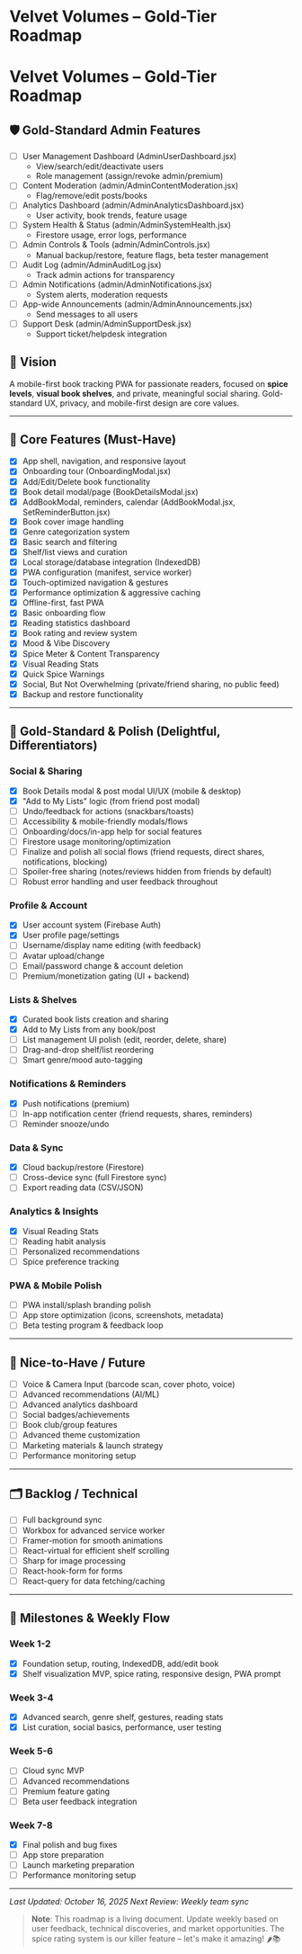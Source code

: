 # Velvet Volumes – Gold-Tier Roadmap

# Velvet Volumes – Gold-Tier Roadmap

## 🛡️ Gold-Standard Admin Features

- [ ] User Management Dashboard (AdminUserDashboard.jsx)
  - View/search/edit/deactivate users
  - Role management (assign/revoke admin/premium)
- [ ] Content Moderation (admin/AdminContentModeration.jsx)
  - Flag/remove/edit posts/books
- [ ] Analytics Dashboard (admin/AdminAnalyticsDashboard.jsx)
  - User activity, book trends, feature usage
- [ ] System Health & Status (admin/AdminSystemHealth.jsx)
  - Firestore usage, error logs, performance
- [ ] Admin Controls & Tools (admin/AdminControls.jsx)
  - Manual backup/restore, feature flags, beta tester management
- [ ] Audit Log (admin/AdminAuditLog.jsx)
  - Track admin actions for transparency
- [ ] Admin Notifications (admin/AdminNotifications.jsx)
  - System alerts, moderation requests
- [ ] App-wide Announcements (admin/AdminAnnouncements.jsx)
  - Send messages to all users
- [ ] Support Desk (admin/AdminSupportDesk.jsx)
  - Support ticket/helpdesk integration

## 🎯 Vision

A mobile-first book tracking PWA for passionate readers, focused on **spice levels**, **visual book shelves**, and private, meaningful social sharing. Gold-standard UX, privacy, and mobile-first design are core values.

---

## 🥇 Core Features (Must-Have)

- [x] App shell, navigation, and responsive layout
- [x] Onboarding tour (OnboardingModal.jsx)
- [x] Add/Edit/Delete book functionality
- [x] Book detail modal/page (BookDetailsModal.jsx)
- [x] AddBookModal, reminders, calendar (AddBookModal.jsx, SetReminderButton.jsx)
- [x] Book cover image handling
- [x] Genre categorization system
- [x] Basic search and filtering
- [x] Shelf/list views and curation
- [x] Local storage/database integration (IndexedDB)
- [x] PWA configuration (manifest, service worker)
- [x] Touch-optimized navigation & gestures
- [x] Performance optimization & aggressive caching
- [x] Offline-first, fast PWA
- [x] Basic onboarding flow
- [x] Reading statistics dashboard
- [x] Book rating and review system
- [x] Mood & Vibe Discovery
- [x] Spice Meter & Content Transparency
- [x] Visual Reading Stats
- [x] Quick Spice Warnings
- [x] Social, But Not Overwhelming (private/friend sharing, no public feed)
- [x] Backup and restore functionality

---

## 🏅 Gold-Standard & Polish (Delightful, Differentiators)

### Social & Sharing

- [x] Book Details modal & post modal UI/UX (mobile & desktop)
- [x] "Add to My Lists" logic (from friend post modal)
- [ ] Undo/feedback for actions (snackbars/toasts)
- [ ] Accessibility & mobile-friendly modals/flows
- [ ] Onboarding/docs/in-app help for social features
- [ ] Firestore usage monitoring/optimization
- [ ] Finalize and polish all social flows (friend requests, direct shares, notifications, blocking)
- [ ] Spoiler-free sharing (notes/reviews hidden from friends by default)
- [ ] Robust error handling and user feedback throughout

### Profile & Account

- [x] User account system (Firebase Auth)
- [x] User profile page/settings
- [ ] Username/display name editing (with feedback)
- [ ] Avatar upload/change
- [ ] Email/password change & account deletion
- [ ] Premium/monetization gating (UI + backend)

### Lists & Shelves

- [x] Curated book lists creation and sharing
- [x] Add to My Lists from any book/post
- [ ] List management UI polish (edit, reorder, delete, share)
- [ ] Drag-and-drop shelf/list reordering
- [ ] Smart genre/mood auto-tagging

### Notifications & Reminders

- [x] Push notifications (premium)
- [ ] In-app notification center (friend requests, shares, reminders)
- [ ] Reminder snooze/undo

### Data & Sync

- [x] Cloud backup/restore (Firestore)
- [ ] Cross-device sync (full Firestore sync)
- [ ] Export reading data (CSV/JSON)

### Analytics & Insights

- [x] Visual Reading Stats
- [ ] Reading habit analysis
- [ ] Personalized recommendations
- [ ] Spice preference tracking

### PWA & Mobile Polish

- [ ] PWA install/splash branding polish
- [ ] App store optimization (icons, screenshots, metadata)
- [ ] Beta testing program & feedback loop

---

## 💎 Nice-to-Have / Future

- [ ] Voice & Camera Input (barcode scan, cover photo, voice)
- [ ] Advanced recommendations (AI/ML)
- [ ] Advanced analytics dashboard
- [ ] Social badges/achievements
- [ ] Book club/group features
- [ ] Advanced theme customization
- [ ] Marketing materials & launch strategy
- [ ] Performance monitoring setup

---

## 🗂️ Backlog / Technical

- [ ] Full background sync
- [ ] Workbox for advanced service worker
- [ ] Framer-motion for smooth animations
- [ ] React-virtual for efficient shelf scrolling
- [ ] Sharp for image processing
- [ ] React-hook-form for forms
- [ ] React-query for data fetching/caching

---

## 📅 Milestones & Weekly Flow

### Week 1-2

- [x] Foundation setup, routing, IndexedDB, add/edit book
- [x] Shelf visualization MVP, spice rating, responsive design, PWA prompt

### Week 3-4

- [x] Advanced search, genre shelf, gestures, reading stats
- [x] List curation, social basics, performance, user testing

### Week 5-6

- [ ] Cloud sync MVP
- [ ] Advanced recommendations
- [ ] Premium feature gating
- [ ] Beta user feedback integration

### Week 7-8

- [x] Final polish and bug fixes
- [ ] App store preparation
- [ ] Launch marketing preparation
- [ ] Performance monitoring setup

---

_Last Updated: October 16, 2025_
_Next Review: Weekly team sync_

> **Note**: This roadmap is a living document. Update weekly based on user feedback, technical discoveries, and market opportunities. The spice rating system is our killer feature – let's make it amazing! 🌶️📚
